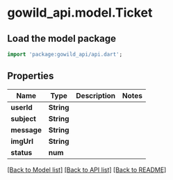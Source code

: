 # gowild_api.model.Ticket

## Load the model package
```dart
import 'package:gowild_api/api.dart';
```

## Properties
Name | Type | Description | Notes
------------ | ------------- | ------------- | -------------
**userId** | **String** |  | 
**subject** | **String** |  | 
**message** | **String** |  | 
**imgUrl** | **String** |  | 
**status** | **num** |  | 

[[Back to Model list]](../README.md#documentation-for-models) [[Back to API list]](../README.md#documentation-for-api-endpoints) [[Back to README]](../README.md)


